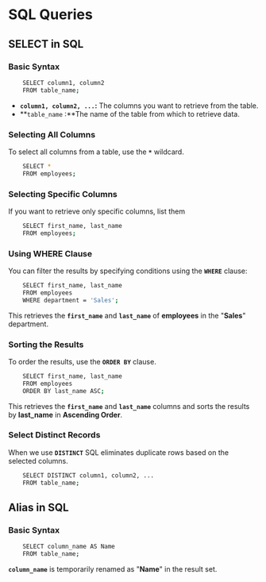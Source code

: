 # SQL Queries 
## SELECT in SQL
### Basic Syntax
```bash
    SELECT column1, column2
    FROM table_name;
```
- **`column1, column2, ...`:** The columns you want to retrieve from the table.
- **`table_name` :**The name of the table from which to retrieve data.
### Selecting All Columns
To select all columns from a table, use the **`*`** wildcard.
```bash
    SELECT * 
    FROM employees;
```
### Selecting Specific Columns
If you want to retrieve only specific columns, list them
```bash
    SELECT first_name, last_name 
    FROM employees;
```
### Using WHERE Clause
You can filter the results by specifying conditions using the **`WHERE`** clause:
```bash
    SELECT first_name, last_name 
    FROM employees 
    WHERE department = 'Sales';
```
This retrieves the **`first_name`** and **`last_name`** of **employees** in the "**Sales**" department.
### Sorting the Results
To order the results, use the **`ORDER BY`** clause.
```bash
    SELECT first_name, last_name 
    FROM employees 
    ORDER BY last_name ASC;
```
This retrieves the **`first_name`** and **`last_name`** columns and sorts the results by **last_name** in **Ascending Order**.
### Select Distinct Records
When we use **`DISTINCT`** SQL eliminates duplicate rows based on the selected columns.
```bash
    SELECT DISTINCT column1, column2, ...
    FROM table_name;
```
## Alias in SQL
### Basic Syntax
```bash
    SELECT column_name AS Name 
    FROM table_name;
```
**`column_name`** is temporarily renamed as "**Name**" in the result set.